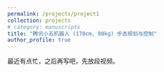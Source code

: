 ```yaml
---
permalink: /projects/project1
collection: projects
# category: manuscripts
title: "腾讯小五机器人 (170cm, 80kg) 步态规划与控制"
author_profile: true
---
```


最近有点忙，之后再写吧，先放段视频。

<!-- 足底建模
======
建模小五特殊足底和地面间的非线性接触，构建了基于Winkler 模型的数值求解器；小五轮足复合足底近似于高跟鞋结构，并与其他足底对比。

+ 平底鞋
  
    <img src="/files/paper4/media10.gif" alt="Figure" width="640">

+ 有足弓
  
    <img src="/files/paper4/media9.gif" alt="Figure" width="640">

+ 高跟鞋

    <img src="/files/paper4/media11.gif" alt="Figure" width="640">

运动规划
======
基于MPC+WBC的框架
    <img src="/files/paper4/media11.gif" alt="Figure" width="640">

实物实验
======
    <img src="/files/paper4/media11.gif" alt="Figure" width="640"> -->